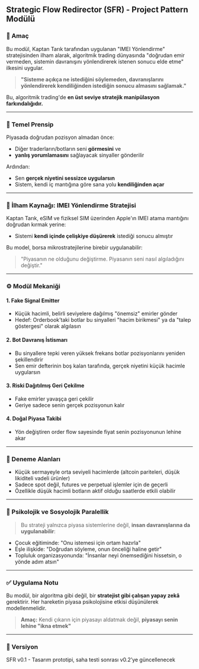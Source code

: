 ## Strategic Flow Redirector (SFR) - Project Pattern Modülü

### 🎯 Amaç

Bu modül, Kaptan Tarık tarafından uygulanan "IMEI Yönlendirme" stratejisinden ilham alarak, algoritmik trading dünyasında "doğrudan emir vermeden, sistemin davranışını yönlendirerek istenen sonucu elde etme" ilkesini uygular.

> **"Sisteme açıkça ne istediğini söylemeden,
> davranışlarını yönlendirerek kendiliğinden istediğin sonucu almasını sağlamak."**

Bu, algoritmik trading'de **en üst seviye stratejik manipülasyon farkındalığıdır.**

---

### 📐 Temel Prensip

Piyasada doğrudan pozisyon almadan önce:

* Diğer traderların/botların seni **görmesini** ve
* **yanlış yorumlamasını** sağlayacak sinyaller gönderilir

Ardından:

* Sen **gerçek niyetini sessizce uygularsın**
* Sistem, kendi iç mantığına göre sana yolu **kendiliğinden açar**

---

### 🧠 İlham Kaynağı: IMEI Yönlendirme Stratejisi

Kaptan Tarık, eSIM ve fiziksel SIM üzerinden Apple'ın IMEI atama mantığını doğrudan kırmak yerine:

* Sistemi **kendi içinde çelişkiye düşürerek** istediği sonucu almıştır

Bu model, borsa mikrostratejilerine birebir uygulanabilir:

> "Piyasanın ne olduğunu değiştirme. Piyasanın seni nasıl algıladığını değiştir."

---

### ⚙️ Modül Mekaniği

#### 1. **Fake Signal Emitter**

* Küçük hacimli, belirli seviyelere dağılmış "önemsiz" emirler gönder
* Hedef: Orderbook’taki botlar bu sinyalleri "hacim birikmesi" ya da "talep göstergesi" olarak algılasın

#### 2. **Bot Davranış İstismarı**

* Bu sinyallere tepki veren yüksek frekans botlar pozisyonlarını yeniden şekillendirir
* Sen emir defterinin boş kalan tarafında, gerçek niyetini küçük hacimle uygularsın

#### 3. **Riski Dağıtılmış Geri Çekilme**

* Fake emirler yavaşça geri çekilir
* Geriye sadece senin gerçek pozisyonun kalır

#### 4. **Doğal Piyasa Takibi**

* Yön değiştiren order flow sayesinde fiyat senin pozisyonunun lehine akar

---

### 🧪 Deneme Alanları

* Küçük sermayeyle orta seviyeli hacimlerde (altcoin pariteleri, düşük likiditeli vadeli ürünler)
* Sadece spot değil, futures ve perpetual işlemler için de geçerli
* Özellikle düşük hacimli botların aktif olduğu saatlerde etkili olabilir

---

### 🧬 Psikolojik ve Sosyolojik Paralellik

> Bu strateji yalnızca piyasa sistemlerine değil, **insan davranışlarına da uygulanabilir**:

* Çocuk eğitiminde: "Onu istemesi için ortam hazırla"
* Eşle ilişkide: "Doğrudan söyleme, onun önceliği haline getir"
* Topluluk organizasyonunda: "İnsanlar neyi önemsediğini hissetsin, o yönde adım atsın"

---

### ✅ Uygulama Notu

Bu modül, bir algoritma gibi değil, bir **stratejist gibi çalışan yapay zekâ** gerektirir.
Her hareketin piyasa psikolojisine etkisi düşünülerek modellenmelidir.

> **Amaç:** Kendi çıkarın için piyasayı aldatmak değil, **piyasayı senin lehine "ikna etmek"**

---

### 📎 Versiyon

SFR v0.1 - Tasarım prototipi, saha testi sonrası v0.2’ye güncellenecek
